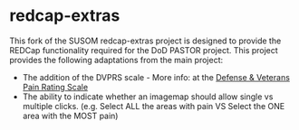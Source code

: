 redcap-extras
=============

This fork of the SUSOM redcap-extras project is designed to provide the REDCap functionality required for the DoD PASTOR project.  This project provides the following adaptations from the main project:

  - The addition of the DVPRS scale - More info: at the [Defense & Veterans Pain Rating Scale](http://www.dvcipm.org/clinical-resources/pain-rating-scale)
  - The ability to indicate whether an imagemap should allow single vs multiple clicks.  (e.g. Select ALL the areas with pain VS Select the ONE area with the MOST pain)
